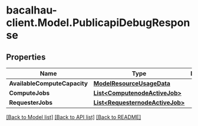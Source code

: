 # bacalhau-client.Model.PublicapiDebugResponse
## Properties

Name | Type | Description | Notes
------------ | ------------- | ------------- | -------------
**AvailableComputeCapacity** | [**ModelResourceUsageData**](ModelResourceUsageData.md) |  | [optional] 
**ComputeJobs** | [**List&lt;ComputenodeActiveJob&gt;**](ComputenodeActiveJob.md) |  | [optional] 
**RequesterJobs** | [**List&lt;RequesternodeActiveJob&gt;**](RequesternodeActiveJob.md) |  | [optional] 

[[Back to Model list]](../README.md#documentation-for-models) [[Back to API list]](../README.md#documentation-for-api-endpoints) [[Back to README]](../README.md)

